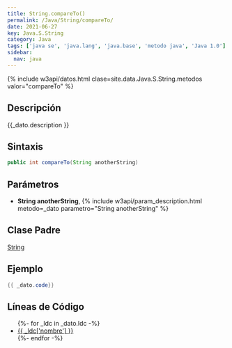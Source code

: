 ```yaml
---
title: String.compareTo()
permalink: /Java/String/compareTo/
date: 2021-06-27
key: Java.S.String
category: Java
tags: ['java se', 'java.lang', 'java.base', 'metodo java', 'Java 1.0']
sidebar: 
  nav: java
---
```


{% include w3api/datos.html clase=site.data.Java.S.String.metodos valor="compareTo" %}

## Descripción
{{_dato.description }}

## Sintaxis
~~~java
public int compareTo(String anotherString)
~~~

## Parámetros
* **String anotherString**,  {% include w3api/param_description.html metodo=_dato parametro="String anotherString" %}

## Clase Padre
[String](/Java/String/)

## Ejemplo
~~~java
{{ _dato.code}}
~~~

## Líneas de Código
<ul>
{%- for _ldc in _dato.ldc -%}
   <li>
       <a href="{{_ldc['url'] }}">{{ _ldc['nombre'] }}</a>
   </li>
{%- endfor -%}
</ul>
